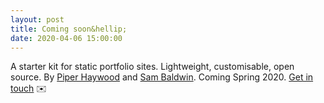 ```yaml
---
layout: post
title: Coming soon&hellip;
date: 2020-04-06 15:00:00
---
```


A starter kit for static portfolio sites. Lightweight, customisable, open source. By [Piper Haywood](https://piperhaywood.com) and [Sam Baldwin](https://sambaldwin.info). Coming Spring 2020. [Get in touch](mailto:mail@sb-ph.com) ✉️
